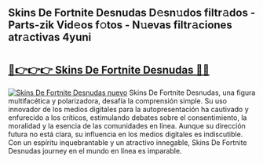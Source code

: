 ## Skins De Fortnite Desnudas D𝚎sn𝚞dos filtr𝚊dos - Parts-zik Vid𝚎os f𝚘tos - N𝚞evas filtr𝚊ciones atr𝚊ctivas 4yuni

# <h2><a href="http://mb1721.tromn.icu/?c=Skins+De+Fortnite+Desnudas">🔗👉👉👉 Skins De Fortnite Desnudas 🔗🔗</a></h2>

[![Skins De Fortnite Desnudas nuevo](https://i.imgur.com/pEAQMta.gif)](http://mb1721.tromn.icu/?c=Skins+De+Fortnite+Desnudas)
Skins De Fortnite Desnudas, una figura multifacética y polarizadora, desafía la comprensión simple. Su uso innovador de los medios digitales para la autopresentación ha cautivado y enfurecido a los críticos, estimulando debates sobre el consentimiento, la moralidad y la esencia de las comunidades en línea. Aunque su dirección futura no está clara, su influencia en los medios digitales es indiscutible. Con un espíritu inquebrantable y un atractivo innegable, Skins De Fortnite Desnudas journey en el mundo en línea es imparable.
